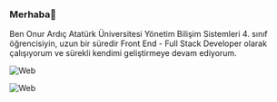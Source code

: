 ### Merhaba👋

Ben Onur Ardıç Atatürk Üniversitesi Yönetim Bilişim Sistemleri 4. sınıf öğrencisiyin, uzun bir süredir Front End - Full Stack Developer olarak çalışıyorum ve sürekli kendimi geliştirmeye devam ediyorum.

![Web](https://github.com/Onur-Ardic/Onur-Ardic/assets/121682309/ea6b9ba1-4834-414f-ae8b-862d58868b81)


![Web](https://github.com/Onur-Ardic/Onur-Ardic/assets/121682309/73c92ad5-a0d5-4ab6-b696-2ea7c65e330b)


